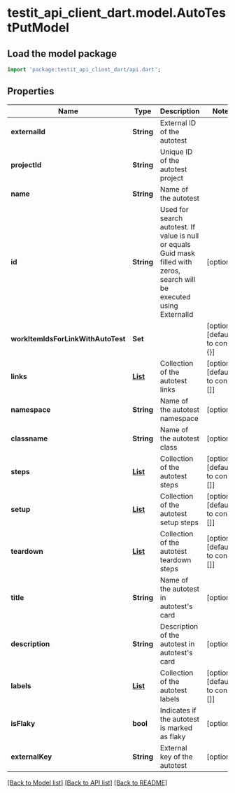 # testit_api_client_dart.model.AutoTestPutModel

## Load the model package
```dart
import 'package:testit_api_client_dart/api.dart';
```

## Properties
Name | Type | Description | Notes
------------ | ------------- | ------------- | -------------
**externalId** | **String** | External ID of the autotest | 
**projectId** | **String** | Unique ID of the autotest project | 
**name** | **String** | Name of the autotest | 
**id** | **String** | Used for search autotest. If value is null or equals Guid mask filled with zeros, search will be executed using ExternalId | [optional] 
**workItemIdsForLinkWithAutoTest** | **Set<String>** |  | [optional] [default to const {}]
**links** | [**List<LinkPutModel>**](LinkPutModel.md) | Collection of the autotest links | [optional] [default to const []]
**namespace** | **String** | Name of the autotest namespace | [optional] 
**classname** | **String** | Name of the autotest class | [optional] 
**steps** | [**List<AutoTestStepModel>**](AutoTestStepModel.md) | Collection of the autotest steps | [optional] [default to const []]
**setup** | [**List<AutoTestStepModel>**](AutoTestStepModel.md) | Collection of the autotest setup steps | [optional] [default to const []]
**teardown** | [**List<AutoTestStepModel>**](AutoTestStepModel.md) | Collection of the autotest teardown steps | [optional] [default to const []]
**title** | **String** | Name of the autotest in autotest's card | [optional] 
**description** | **String** | Description of the autotest in autotest's card | [optional] 
**labels** | [**List<LabelPostModel>**](LabelPostModel.md) | Collection of the autotest labels | [optional] [default to const []]
**isFlaky** | **bool** | Indicates if the autotest is marked as flaky | [optional] 
**externalKey** | **String** | External key of the autotest | [optional] 

[[Back to Model list]](../README.md#documentation-for-models) [[Back to API list]](../README.md#documentation-for-api-endpoints) [[Back to README]](../README.md)


